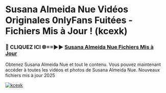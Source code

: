 # Susana Almeida Nue Vidéos Originales 0nlyFans Fuitées - Fichiers Mis à Jour ! (kcexk)

<h3>🔴 CLIQUEZ ICI 🌐==►► <a href="https://tinyurl.com/2pmr4ezf" rel="nofollow">Susana Almeida Nue Fichiers Mis à Jour</a></h3>

Obtenez Susana Almeida Nue et tout le contenu. Vous pouvez maintenant accéder à toutes les vidéos et photos de Susana Almeida Nue. Nouveaux fichiers mis à jour 2025

[![kcexk](https://i.imgur.com/6SNvagu.gif)](https://tinyurl.com/2pmr4ezf)
